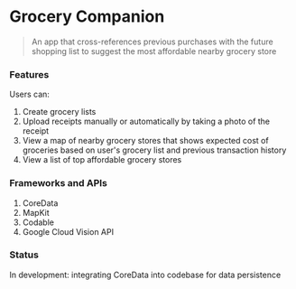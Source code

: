 
# Grocery Companion

> An app that cross-references previous purchases with the future shopping list to suggest the most affordable nearby grocery store


### Features
Users can:
 1. Create grocery lists
 2. Upload receipts manually or automatically by taking a photo of the receipt
 3. View a map of nearby grocery stores that shows expected cost of groceries based on user's grocery list and previous transaction history
 4. View a list of top affordable grocery stores

### Frameworks and APIs

 1. CoreData
 2. MapKit
 3. Codable
 4. Google Cloud Vision API

### Status
In development: integrating CoreData into codebase for data persistence

